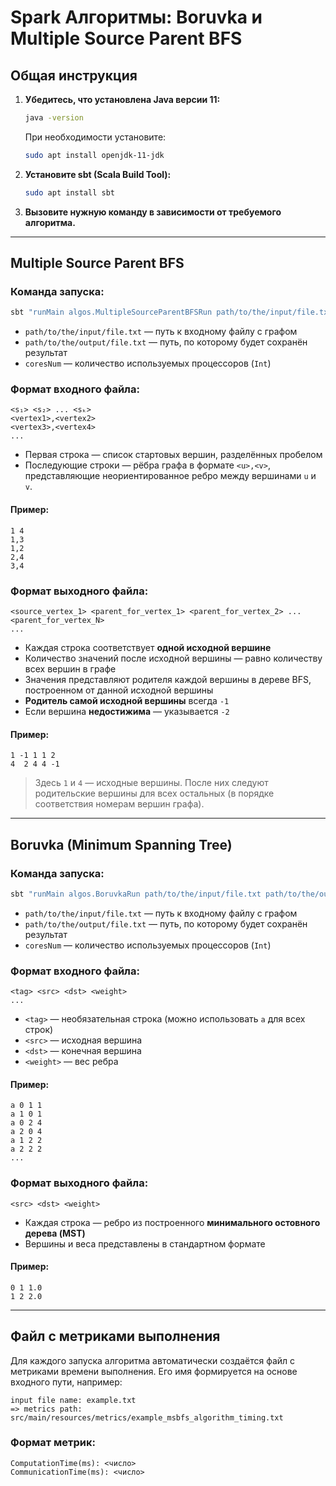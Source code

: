 # Spark Алгоритмы: Boruvka и Multiple Source  Parent BFS

## Общая инструкция

1. **Убедитесь, что установлена Java версии 11:**

   ```bash
   java -version
   ```

   При необходимости установите:

   ```bash
   sudo apt install openjdk-11-jdk
   ```

2. **Установите sbt (Scala Build Tool):**

   ```bash
   sudo apt install sbt
   ```

3. **Вызовите нужную команду в зависимости от требуемого алгоритма.**


---

## Multiple Source Parent BFS

### Команда запуска:

```bash
sbt "runMain algos.MultipleSourceParentBFSRun path/to/the/input/file.txt path/to/the/output/file.txt coresNum"
```

* `path/to/the/input/file.txt` — путь к входному файлу с графом
* `path/to/the/output/file.txt` — путь, по которому будет сохранён результат
* `coresNum` — количество используемых процессоров (`Int`)

### Формат входного файла:

```
<s₁> <s₂> ... <sₖ>
<vertex1>,<vertex2>
<vertex3>,<vertex4>
...
```
* Первая строка — список стартовых вершин, разделённых пробелом
* Последующие строки — рёбра графа в формате `<u>,<v>`, представляющие неориентированное ребро между вершинами `u` и `v`.

#### Пример:

```
1 4
1,3
1,2
2,4
3,4
```

### Формат выходного файла:

```
<source_vertex_1> <parent_for_vertex_1> <parent_for_vertex_2> ... <parent_for_vertex_N>
...
```

* Каждая строка соответствует **одной исходной вершине**
* Количество значений после исходной вершины — равно количеству всех вершин в графе
* Значения представляют родителя каждой вершины в дереве BFS, построенном от данной исходной вершины
* **Родитель самой исходной вершины** всегда `-1`
* Если вершина **недостижима** — указывается `-2`

#### Пример:

```
1 -1 1 1 2
4  2 4 4 -1
```

> Здесь `1` и `4` — исходные вершины. После них следуют родительские вершины для всех остальных (в порядке соответствия номерам вершин графа).

---

## Boruvka (Minimum Spanning Tree)

### Команда запуска:

```bash
sbt "runMain algos.BoruvkaRun path/to/the/input/file.txt path/to/the/output/file.txt coresNum"
```

* `path/to/the/input/file.txt` — путь к входному файлу с графом
* `path/to/the/output/file.txt` — путь, по которому будет сохранён результат
* `coresNum` — количество используемых процессоров (`Int`)

### Формат входного файла:

```
<tag> <src> <dst> <weight>
...
```

* `<tag>` — необязательная строка (можно использовать `a` для всех строк)
* `<src>` — исходная вершина
* `<dst>` — конечная вершина
* `<weight>` — вес ребра

#### Пример:

```
a 0 1 1
a 1 0 1
a 0 2 4
a 2 0 4
a 1 2 2
a 2 2 2
...
```

### Формат выходного файла:

```
<src> <dst> <weight>
```

* Каждая строка — ребро из построенного **минимального остовного дерева (MST)**
* Вершины и веса представлены в стандартном формате

#### Пример:

```
0 1 1.0
1 2 2.0
```
---

## Файл с метриками выполнения

Для каждого запуска алгоритма автоматически создаётся файл с метриками времени выполнения. Его имя формируется на основе входного пути, например:

```
input file name: example.txt
=> metrics path: src/main/resources/metrics/example_msbfs_algorithm_timing.txt
```

### Формат метрик:

```
ComputationTime(ms): <число>
CommunicationTime(ms): <число>
```
